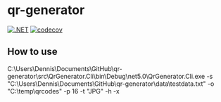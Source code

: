 # qr-generator

[![.NET](https://github.com/deer42/qr-generator/actions/workflows/dotnet.yml/badge.svg?branch=develop)](https://github.com/deer42/qr-generator/actions/workflows/dotnet.yml)
[![codecov](https://codecov.io/gh/deer42/qr-generator/branch/develop/graph/badge.svg?token=BZFYH4UZKW)](https://codecov.io/gh/deer42/qr-generator)

## How to use

C:\Users\Dennis\Documents\GitHub\qr-generator\src\QrGenerator.Cli\bin\Debug\net5.0\QrGenerator.Cli.exe -s "C:\Users\Dennis\Documents\GitHub\qr-generator\data\testdata.txt" -o "C:\temp\qrcodes" -p 16 -t "JPG" -h -x
